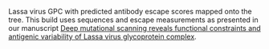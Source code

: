 Lassa virus GPC with predicted antibody escape scores mapped onto the tree. This build uses sequences and escape measurements as presented in our manuscript [Deep mutational scanning reveals functional constraints and antigenic variability of Lassa virus glycoprotein complex](https://www.biorxiv.org/content/10.1101/2024.02.05.579020v1).